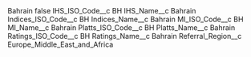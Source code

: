 <?xml version="1.0" encoding="UTF-8"?>
<CustomMetadata xmlns="http://soap.sforce.com/2006/04/metadata" xmlns:xsi="http://www.w3.org/2001/XMLSchema-instance" xmlns:xsd="http://www.w3.org/2001/XMLSchema">
    <label>Bahrain</label>
    <protected>false</protected>
    <values>
        <field>IHS_ISO_Code__c</field>
        <value xsi:type="xsd:string">BH</value>
    </values>
    <values>
        <field>IHS_Name__c</field>
        <value xsi:type="xsd:string">Bahrain</value>
    </values>
    <values>
        <field>Indices_ISO_Code__c</field>
        <value xsi:type="xsd:string">BH</value>
    </values>
    <values>
        <field>Indices_Name__c</field>
        <value xsi:type="xsd:string">Bahrain</value>
    </values>
    <values>
        <field>MI_ISO_Code__c</field>
        <value xsi:type="xsd:string">BH</value>
    </values>
    <values>
        <field>MI_Name__c</field>
        <value xsi:type="xsd:string">Bahrain</value>
    </values>
    <values>
        <field>Platts_ISO_Code__c</field>
        <value xsi:type="xsd:string">BH</value>
    </values>
    <values>
        <field>Platts_Name__c</field>
        <value xsi:type="xsd:string">Bahrain</value>
    </values>
    <values>
        <field>Ratings_ISO_Code__c</field>
        <value xsi:type="xsd:string">BH</value>
    </values>
    <values>
        <field>Ratings_Name__c</field>
        <value xsi:type="xsd:string">Bahrain</value>
    </values>
    <values>
        <field>Referral_Region__c</field>
        <value xsi:type="xsd:string">Europe_Middle_East_and_Africa</value>
    </values>
</CustomMetadata>
